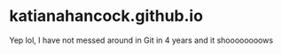 # katianahancock.github.io

Yep lol, I have not messed around in Git in 4 years and it shoooooooows
